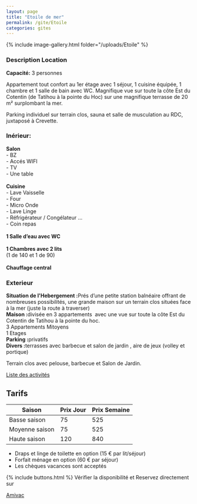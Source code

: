 ```yaml
---
layout: page
title: "Etoile de mer"
permalink: /gite/Etoile
categories: gites
---
```


{% include image-gallery.html folder="/uploads/Etoile" %}

### Description Location

<strong>Capacité:</strong> 3 personnes

<p>Appartement tout confort au 1er &eacute;tage avec 1 s&eacute;jour, 1 cuisine &eacute;quip&eacute;e, 1 chambre et 1 salle de bain avec WC. Magnifique vue sur toute la c&ocirc;te Est du Cotentin (de Tatihou &agrave; la pointe du Hoc) sur une magnifique terrasse de 20 m² surplombant la mer.</p>
<p>Parking individuel sur terrain clos, sauna et salle de musculation au RDC, juxtapos&eacute; &agrave; Crevette.</p>

### Inérieur:

<p><strong>Salon</strong><br />- BZ <br />- Acc&eacute;s WIFI <br />- TV<br />- Une table <br /><br /><strong>Cuisine</strong><br />- Lave Vaisselle<br />- Four<br />- Micro Onde<br />- Lave Linge<br />- R&eacute;frig&eacute;rateur / Cong&eacute;lateur &hellip;<br />- Coin repas<br /><br /><strong>1 Salle d&rsquo;eau avec WC</strong><span style="font-weight: 800;"><br /></span><br /><strong style="font-weight: bold;">1 Chambres avec 2 lits</strong> <br />(1 de 140 et 1 de 90) <br /><br /><strong>Chauffage central</strong></p>

### Exterieur

<p><strong>Situation de l'Hebergement :</strong>Pr&eacute;s d&rsquo;une petite station baln&eacute;aire offrant de nombreuses possibilit&eacute;s, une grande maison sur un terrain clos situ&eacute;es face &agrave; la mer (juste la route &agrave; traverser)<br /><strong>Maison :</strong>divis&eacute;e en 3 appartements&nbsp; avec une vue sur toute la c&ocirc;te Est du Cotentin de Tatihou &agrave; la pointe du hoc. <br />3 Appartements Mitoyens<br />1 Etages<br /><strong>Parking :</strong>privatifs<br /><strong>Divers :</strong>terrasses avec barbecue et salon de jardin&nbsp;, aire de jeux (volley et portique)</p>

<p>Terrain clos avec pelouse, barbecue et Salon de Jardin.</p>

[Liste des activités](/activites/QueFaire)

## Tarifs

| Saison         | Prix Jour | Prix Semaine |
|----------------|-----------|--------------|
| Basse saison   | 75        | 525          |
| Moyenne saison | 75        | 525          |
| Haute saison   | 120       | 840          |

* Draps et linge de toilette en option (15 &euro; par lit/séjour)
* Forfait ménage en option (60 &euro; par séjour)
* Les chèques vacances sont acceptés



{% include buttons.html %}
Vérifier la disponibilité et Reservez directement sur

<!-- [Amivac](https://www.amivac.com/rental/1f5a7cf3244f3182?hl=fr_FR) -->

<a href="https://www.amivac.com/rental/1f5a7cf3244f3182?hl=fr_FR" class="btn" target="_blank" rel="noopener">Amivac</a>

